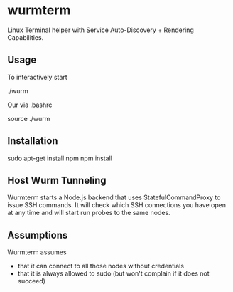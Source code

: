 # wurmterm

Linux Terminal helper with Service Auto-Discovery + Rendering Capabilities.

## Usage

To interactively start

   ./wurm
   
Our via .bashrc

   source ./wurm

## Installation

   sudo apt-get install npm
   npm install

## Host Wurm Tunneling

Wurmterm starts a Node.js backend that uses StatefulCommandProxy to issue
SSH commands. It will check which SSH connections you have open at any time 
and will start run probes to the same nodes. 

## Assumptions

Wurmterm assumes 

- that it can connect to all those nodes without credentials
- that it is always allowed to sudo (but won't complain if it does not succeed)
